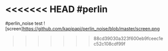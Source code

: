 <<<<<<< HEAD
#perlin
=======
#perlin_noise
test
![screen]https://github.com/kapipapi/perlin_noise/blob/master/screen.png
>>>>>>> 88cd39030a323f600eb9fceec1ec52c108cdf99f
